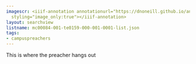 ```yaml
---
imagescr: <iiif-annotation annotationurl="https://dnoneill.github.io/annotate/annotations/mc00084-001-te0159-000-001-0001-003.json"
  styling="image_only:true"></iiif-annotation>
layout: searchview
listname: mc00084-001-te0159-000-001-0001-list.json
tags:
- campuspreachers
---
```

This is where the preacher hangs out